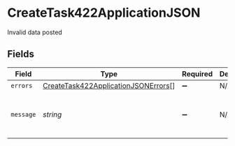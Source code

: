 # CreateTask422ApplicationJSON

Invalid data posted


## Fields

| Field                                                                                                 | Type                                                                                                  | Required                                                                                              | Description                                                                                           | Example                                                                                               |
| ----------------------------------------------------------------------------------------------------- | ----------------------------------------------------------------------------------------------------- | ----------------------------------------------------------------------------------------------------- | ----------------------------------------------------------------------------------------------------- | ----------------------------------------------------------------------------------------------------- |
| `errors`                                                                                              | [CreateTask422ApplicationJSONErrors](../../models/operations/createtask422applicationjsonerrors.md)[] | :heavy_minus_sign:                                                                                    | N/A                                                                                                   |                                                                                                       |
| `message`                                                                                             | *string*                                                                                              | :heavy_minus_sign:                                                                                    | N/A                                                                                                   | The given data was invalid.                                                                           |